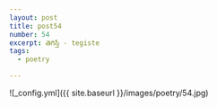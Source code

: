 ```yaml
---
layout: post
title: post54
number: 54
excerpt: తెగిస్తే - tegiste
tags:
  - poetry

---
```




![_config.yml]({{ site.baseurl }}/images/poetry/54.jpg)

